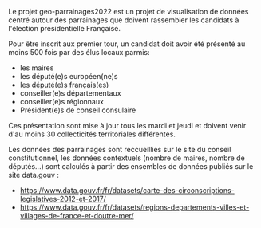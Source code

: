 Le projet geo-parrainages2022 est un projet de visualisation de données
centré autour des parrainages que doivent rassembler les candidats à l'élection présidentielle Française.

Pour être inscrit aux premier tour, un candidat doit avoir été présenté au moins 500 fois par des élus locaux parmis: 

- les maires
- les député(e)s européen(ne)s
- les député(e)s français(es)
- conseiller(e)s départementaux
- conseiller(e)s régionnaux
- Président(e)s de conseil consulaire

Ces présentation sont mise à jour tous les mardi et jeudi et doivent venir d'au moins
30 collecticités territoriales différentes.

Les données des parrainages sont reccueillies sur le site du conseil constitutionnel,
les données contextuels (nombre de maires, nombre de députés...) sont calculés à partir des 
ensembles de données publiés sur le site data.gouv :

- https://www.data.gouv.fr/fr/datasets/carte-des-circonscriptions-legislatives-2012-et-2017/
- https://www.data.gouv.fr/fr/datasets/regions-departements-villes-et-villages-de-france-et-doutre-mer/